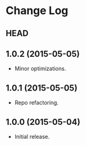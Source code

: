 # Change Log

## HEAD

## 1.0.2 (2015-05-05)

  * Minor optimizations.

## 1.0.1 (2015-05-05)

  * Repo refactoring.

## 1.0.0 (2015-05-04)

  * Initial release.
